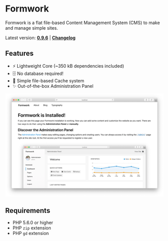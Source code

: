 # Formwork
Formwork is a flat file-based Content Management System (CMS) to make and manage simple sites.

Latest version: [**0.9.6**](https://github.com/giuscris/formwork/releases/tag/0.9.6) | [**Changelog**](CHANGELOG.md)

## Features
 * ⚡️ Lightweight Core (~350 kB dependencies included)
 * 🗄 No database required!
 * 📑 Simple file-based Cache system
 * ✨ Out-of-the-box Administration Panel

![](assets/images/formwork.png)

## Requirements
 * PHP 5.6.0 or higher
 * PHP `zip` extension
 * PHP `gd` extension
